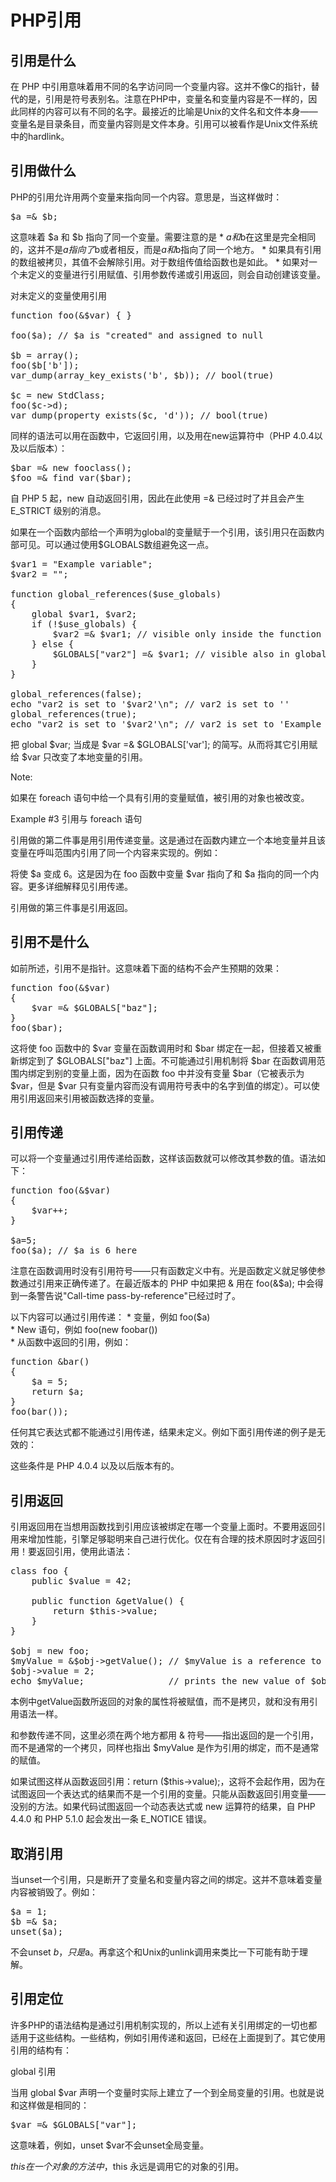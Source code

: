 PHP引用
========

引用是什么 
-----------

在 PHP 中引用意味着用不同的名字访问同一个变量内容。这并不像C的指针，替代的是，引用是符号表别名。注意在PHP中，变量名和变量内容是不一样的，因此同样的内容可以有不同的名字。最接近的比喻是Unix的文件名和文件本身——变量名是目录条目，而变量内容则是文件本身。引用可以被看作是Unix文件系统中的hardlink。 

引用做什么 
-----------

PHP的引用允许用两个变量来指向同一个内容。意思是，当这样做时：

<pre>
$a =& $b;
</pre>

这意味着 $a 和 $b 指向了同一个变量。需要注意的是
    * $a和$b在这里是完全相同的，这并不是$a指向了$b或者相反，而是$a和$b指向了同一个地方。 
    * 如果具有引用的数组被拷贝，其值不会解除引用。对于数组传值给函数也是如此。 
    * 如果对一个未定义的变量进行引用赋值、引用参数传递或引用返回，则会自动创建该变量。 

对未定义的变量使用引用

<pre>
function foo(&$var) { }

foo($a); // $a is "created" and assigned to null

$b = array();
foo($b['b']);
var_dump(array_key_exists('b', $b)); // bool(true)

$c = new StdClass;
foo($c->d);
var_dump(property_exists($c, 'd')); // bool(true)
</pre>

同样的语法可以用在函数中，它返回引用，以及用在new运算符中（PHP 4.0.4以及以后版本）： 

<pre>
$bar =& new fooclass();
$foo =& find_var($bar);
</pre>

自 PHP 5 起，new 自动返回引用，因此在此使用 =& 已经过时了并且会产生 E_STRICT 级别的消息。 

如果在一个函数内部给一个声明为global的变量赋于一个引用，该引用只在函数内部可见。可以通过使用$GLOBALS数组避免这一点。 

<pre>
$var1 = "Example variable";
$var2 = "";

function global_references($use_globals)
{
    global $var1, $var2;
    if (!$use_globals) {
        $var2 =& $var1; // visible only inside the function
    } else {
        $GLOBALS["var2"] =& $var1; // visible also in global context
    }
}

global_references(false);
echo "var2 is set to '$var2'\n"; // var2 is set to ''
global_references(true);
echo "var2 is set to '$var2'\n"; // var2 is set to 'Example variable'
</pre>  

把 global $var; 当成是 $var =& $GLOBALS['var']; 的简写。从而将其它引用赋给 $var 只改变了本地变量的引用。 


Note: 

如果在 foreach 语句中给一个具有引用的变量赋值，被引用的对象也被改变。 


Example #3 引用与 foreach 语句



<?php
$ref = 0;
$row =& $ref;
foreach (array(1, 2, 3) as $row) {
    // do something
}
echo $ref; // 3 - last element of the iterated array
?>  



引用做的第二件事是用引用传递变量。这是通过在函数内建立一个本地变量并且该变量在呼叫范围内引用了同一个内容来实现的。例如： 




<?php
function foo(&$var)
{
    $var++;
}

$a=5;
foo($a);
?>  
将使 $a 变成 6。这是因为在 foo 函数中变量 $var 指向了和 $a 指向的同一个内容。更多详细解释见引用传递。 

引用做的第三件事是引用返回。 

引用不是什么 
-------------

如前所述，引用不是指针。这意味着下面的结构不会产生预期的效果： 

<pre>
function foo(&$var)
{
    $var =& $GLOBALS["baz"];
}
foo($bar);
</pre>  

这将使 foo 函数中的 $var 变量在函数调用时和 $bar 绑定在一起，但接着又被重新绑定到了 $GLOBALS["baz"] 上面。不可能通过引用机制将 $bar 在函数调用范围内绑定到别的变量上面，因为在函数 foo 中并没有变量 $bar（它被表示为 $var，但是 $var 只有变量内容而没有调用符号表中的名字到值的绑定）。可以使用引用返回来引用被函数选择的变量。 

引用传递 
--------

可以将一个变量通过引用传递给函数，这样该函数就可以修改其参数的值。语法如下：

<pre>
function foo(&$var)
{
    $var++;
}

$a=5;
foo($a); // $a is 6 here
</pre>  

注意在函数调用时没有引用符号——只有函数定义中有。光是函数定义就足够使参数通过引用来正确传递了。在最近版本的 PHP 中如果把 & 用在 foo(&$a); 中会得到一条警告说"Call-time pass-by-reference"已经过时了。 

以下内容可以通过引用传递： 
    * 变量，例如 foo($a)  
    * New 语句，例如 foo(new foobar())  
    * 从函数中返回的引用，例如： 

<pre>
function &bar()
{
    $a = 5;
    return $a;
}
foo(bar());
</pre>  

任何其它表达式都不能通过引用传递，结果未定义。例如下面引用传递的例子是无效的： 




<?php
function bar() // Note the missing &
{
    $a = 5;
    return $a;
}
foo(bar()); // 自 PHP 5.0.5 起导致致命错误
foo($a = 5) // 表达式，不是变量
foo(5) // 导致致命错误
?>  
这些条件是 PHP 4.0.4 以及以后版本有的。

引用返回 
---------

引用返回用在当想用函数找到引用应该被绑定在哪一个变量上面时。不要用返回引用来增加性能，引擎足够聪明来自己进行优化。仅在有合理的技术原因时才返回引用！要返回引用，使用此语法： 

<pre>
class foo {
    public $value = 42;

    public function &getValue() {
        return $this->value;
    }
}

$obj = new foo;
$myValue = &$obj->getValue(); // $myValue is a reference to $obj->value, which is 42.
$obj->value = 2;
echo $myValue;                // prints the new value of $obj->value, i.e. 2.
</pre>  

本例中getValue函数所返回的对象的属性将被赋值，而不是拷贝，就和没有用引用语法一样。 

和参数传递不同，这里必须在两个地方都用 & 符号——指出返回的是一个引用，而不是通常的一个拷贝，同样也指出 $myValue 是作为引用的绑定，而不是通常的赋值。  

如果试图这样从函数返回引用：return ($this->value);，这将不会起作用，因为在试图返回一个表达式的结果而不是一个引用的变量。只能从函数返回引用变量——没别的方法。如果代码试图返回一个动态表达式或 new 运算符的结果，自 PHP 4.4.0 和 PHP 5.1.0 起会发出一条 E_NOTICE 错误。 

取消引用 
---------

当unset一个引用，只是断开了变量名和变量内容之间的绑定。这并不意味着变量内容被销毁了。例如： 

<pre>
$a = 1;
$b =& $a;
unset($a);
</pre>  

不会unset $b，只是$a。再拿这个和Unix的unlink调用来类比一下可能有助于理解。 

引用定位 
---------

许多PHP的语法结构是通过引用机制实现的，所以上述有关引用绑定的一切也都适用于这些结构。一些结构，例如引用传递和返回，已经在上面提到了。其它使用引用的结构有： 

global 引用 

当用 global $var 声明一个变量时实际上建立了一个到全局变量的引用。也就是说和这样做是相同的： 

<pre>
$var =& $GLOBALS["var"];
</pre>  

这意味着，例如，unset $var不会unset全局变量。 

$this 在一个对象的方法中，$this 永远是调用它的对象的引用。 
 
